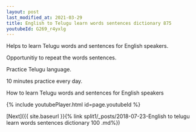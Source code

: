 ```yaml
---
layout: post
last_modified_at: 2021-03-29
title: English to Telugu learn words sentences dictionary 875 
youtubeId: G269_r4yxlg
---
```

 
 
Helps to learn Telugu words and sentences for English speakers.

Opportunitiy to repeat the words sentences. 

Practice Telugu language. 
 
10 minutes practice every day. 
 
How to learn Telugu words and sentences for English speakers 
 
{% include youtubePlayer.html id=page.youtubeId %}
 
 
[Next]({{ site.baseurl }}{% link  split1/_posts/2018-07-23-English to telugu learn words sentences dictionary 100 .md%})
 
